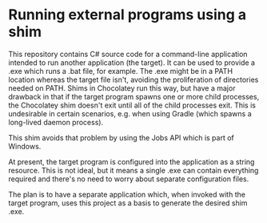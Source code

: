# Running external programs using a shim

This repository contains C# source code for a command-line application intended to run another application (the target). It can be used to provide a .exe which runs a .bat file, for example. The .exe might be in a PATH location whereas the target file isn't, avoiding the proliferation of directories needed on PATH. Shims in Chocolatey run this way, but have a major drawback in that if the target program spawns one or more child processes, the Chocolatey shim doesn't exit until all of the child processes exit. This is undesirable in certain scenarios, e.g. when using Gradle (which spawns a long-lived daemon process).

This shim avoids that problem by using the Jobs API which is part of Windows.

At present, the target program is configured into the application as a string resource. This is not ideal, but it means a single .exe can contain everything required and there's no need to worry about separate configuration files.

The plan is to have a separate application which, when invoked with the target program, uses this project as a basis to generate the desired shim .exe.

